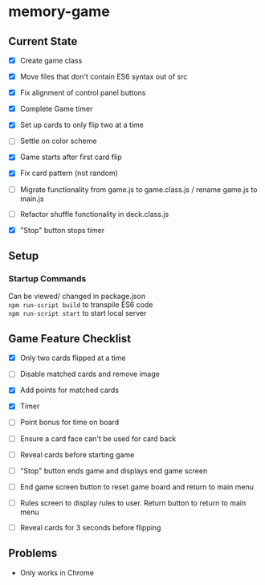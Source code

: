 # memory-game

## Current State

- [x] Create game class
- [x] Move files that don't contain ES6 syntax out of src
- [x] Fix alignment of control panel buttons
- [x] Complete Game timer
- [x] Set up cards to only flip two at a time
- [ ] Settle on color scheme
- [x] Game starts after first card flip
- [x] Fix card pattern (not random)
- [ ] Migrate functionality from game.js to game.class.js / rename game.js to main.js
- [ ] Refactor shuffle functionality in deck.class.js
- [x] "Stop" button stops timer


## Setup
### Startup Commands
Can be viewed/ changed in package.json\
```npm run-script build``` to transpile ES6 code\
```npm run-script start``` to start local server

## Game Feature Checklist
- [x] Only two cards flipped at a time
- [ ] Disable matched cards and remove image
- [x] Add points for matched cards

- [x] Timer
- [ ] Point bonus for time on board

- [ ] Ensure a card face can't be used for card back
- [ ] Reveal cards before starting game
- [ ] "Stop" button ends game and displays end game screen
- [ ] End game screen button to reset game board and return to main menu
- [ ] Rules screen to display rules to user. Return button to return to main menu
- [ ] Reveal cards for 3 seconds before flipping

## Problems

- Only works in Chrome
